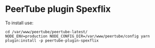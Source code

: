 # PeerTube plugin Spexflix

To install use:
```
cd /var/www/peertube/peertube-latest/
NODE_ENV=production NODE_CONFIG_DIR=/var/www/peertube/config yarn plugin:install -p peertube-plugin-spexflix
```
